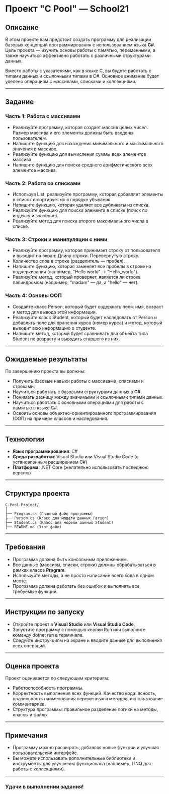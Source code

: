 # Проект "C Pool" — School21

## Описание

В этом проекте вам предстоит создать программу для реализации базовых концепций
программирования с использованием языка **C#**. Цель проекта — изучить основы
работы с памятью, переменными, а также научиться эффективно работать с
различными структурами данных.

Вместо работы с указателями, как в языке C, вы будете работать с типами данных и
ссылочными типами в C#. Основное внимание будет уделено операциям с массивами,
списками и коллекциями.

---

## Задание

### Часть 1: Работа с массивами

- Реализуйте программу, которая создает массив целых чисел. Размер массива и его
  элементы должны быть введены пользователем.
- Напишите функцию для нахождения минимального и максимального значения в
  массиве.
- Реализуйте функцию для вычисления суммы всех элементов массива.
- Напишите функцию для поиска среднего арифметического всех элементов массива.

### Часть 2: Работа со списками

- Используя List<int>, реализуйте программу, которая добавляет элементы в список
  и сортирует их в порядке убывания.
- Напишите функцию, которая удаляет все дубликаты из списка.
- Реализуйте функцию для поиска элемента в списке (поиск по индексу и значение).
- Реализуйте метод для поиска второго максимального числа в списке.

### Часть 3: Строки и манипуляции с ними

- Реализуйте программу, которая принимает строку от пользователя и выводит на
  экран: Длину строки. Перевернутую строку.
- Количество слов в строке (разделитель — пробел).
- Напишите функцию, которая заменяет все пробелы в строке на подчеркивания
  (например, "Hello world" → "Hello_world").
- Реализуйте метод, который проверяет, является ли строка палиндромом (например,
  "madam" — да, а "hello" — нет).

### Часть 4: Основы ООП

- Создайте класс Person, который будет содержать поля: имя, возраст и метод для
  вывода этой информации.
- Реализуйте класс Student, который будет наследовать от Person и добавлять поле
  для хранения курса (номер курса) и метод, который выводит всю информацию о
  студенте.
- Напишите метод, который будет сравнивать два объекта типа Student по возрасту
  и выводить старшего из них.

---

## Ожидаемые результаты

По завершению проекта вы должны:

- Получить базовые навыки работы с массивами, списками и строками.
- Научиться работать с базовыми структурами данных в **C#**.
- Понимать разницу между значимыми и ссылочными типами данных.
- Научиться работать с основными операциями для работы с памятью в языке C#.
- Освоить основы объектно-ориентированного программирования (ООП) на примере
  классов и наследования.

---

## Технологии

- **Язык программирования**: C#
- **Среда разработки**: Visual Studio или Visual Studio Code (с установленным
  расширением C#)
- **Платформа**: .NET Core (желательно использовать последнюю версию)

---

## Структура проекта

```text
C-Pool-Project/ 
│ 
├── Program.cs (Главный файл программы) 
├── Person.cs (Класс для модели данных Person) 
├── Student.cs (Класс для модели данных Student)
├── README.md (Этот файл)
```

---

## Требования

- Программа должна быть консольным приложением.
- Все данные (массивы, списки, строки) должны обрабатываться в рамках класса
  **Program**.
- Используйте методы, а не просто написание всего кода в одном месте.
- Программа должна работать без ошибок и выполнять все требуемые функции.

---

## Инструкции по запуску

- Откройте проект в **Visual Studio** или **Visual Studio Code**.
- Запустите программу с помощью кнопки Run или выполните команду dotnet run в
  терминале.
- Следуйте инструкциям на экране и вводите данные для выполнения всех операций.

---

## Оценка проекта

Проект оценивается по следующим критериям:

- Работоспособность программы.
- Корректность выполнения всех функций. Качество кода: ясность, правильность
  наименования переменных и методов, использование комментариев.
- Структура программы: правильное разделение логики на методы, классы и файлы.

---

## Примечания

- Программу можно расширять, добавляя новые функции и улучшая пользовательский
  интерфейс.
- Вы можете использовать дополнительные библиотеки и инструменты для улучшения
  функционала (например, LINQ для работы с коллекциями).

---

### Удачи в выполнении задания!
